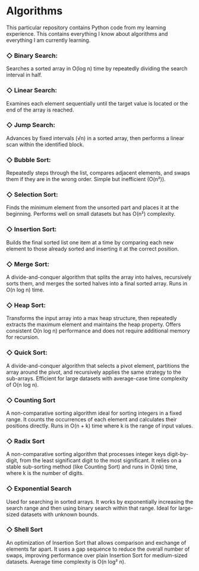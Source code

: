 # Algorithms
This particular repository contains Python code from my learning experience. This contains everything I know about algorithms and everything I am currently learning.

### ◇ Binary Search:  
Searches a sorted array in O(log n) time by repeatedly dividing the search interval in half.

### ◇ Linear Search:  
Examines each element sequentially until the target value is located or the end of the array is reached.

### ◇ Jump Search:  
Advances by fixed intervals (√n) in a sorted array, then performs a linear scan within the identified block.

### ◇ Bubble Sort:  
Repeatedly steps through the list, compares adjacent elements, and swaps them if they are in the wrong order. Simple but inefficient (O(n²)).

### ◇ Selection Sort:  
Finds the minimum element from the unsorted part and places it at the beginning. Performs well on small datasets but has O(n²) complexity.

### ◇ Insertion Sort:  
Builds the final sorted list one item at a time by comparing each new element to those already sorted and inserting it at the correct position.

### ◇ Merge Sort:  
A divide-and-conquer algorithm that splits the array into halves, recursively sorts them, and merges the sorted halves into a final sorted array. Runs in O(n log n) time.

### ◇ Heap Sort:
Transforms the input array into a max heap structure, then repeatedly extracts the maximum element and maintains the heap property. Offers consistent O(n log n) performance and does not require additional memory for recursion.

### ◇ Quick Sort:
A divide-and-conquer algorithm that selects a pivot element, partitions the array around the pivot, and recursively applies the same strategy to the sub-arrays. Efficient for large datasets with average-case time complexity of O(n log n).

### ◇ Counting Sort
A non-comparative sorting algorithm ideal for sorting integers in a fixed range. It counts the occurrences of each element and calculates their positions directly. Runs in O(n + k) time where k is the range of input values.

### ◇ Radix Sort
A non-comparative sorting algorithm that processes integer keys digit-by-digit, from the least significant digit to the most significant. It relies on a stable sub-sorting method (like Counting Sort) and runs in O(nk) time, where k is the number of digits.

### ◇ Exponential Search
Used for searching in sorted arrays. It works by exponentially increasing the search range and then using binary search within that range. Ideal for large-sized datasets with unknown bounds.

### ◇ Shell Sort
An optimization of Insertion Sort that allows comparison and exchange of elements far apart. It uses a gap sequence to reduce the overall number of swaps, improving performance over plain Insertion Sort for medium-sized datasets. Average time complexity is O(n log² n).

